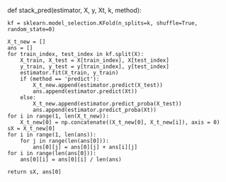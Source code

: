 def stack_pred(estimator, X, y, Xt, k, method):
    
    kf = sklearn.model_selection.KFold(n_splits=k, shuffle=True, random_state=0)
    
    X_t_new = []
    ans = []
    for train_index, test_index in kf.split(X):
        X_train, X_test = X[train_index], X[test_index]
        y_train, y_test = y[train_index], y[test_index]
        estimator.fit(X_train, y_train)
        if (method == 'predict'):
            X_t_new.append(estimator.predict(X_test))
            ans.append(estimator.predict(Xt))
        else:
            X_t_new.append(estimator.predict_proba(X_test))
            ans.append(estimator.predict_proba(Xt))
    for i in range(1, len(X_t_new)):
        X_t_new[0] = np.concatenate((X_t_new[0], X_t_new[i]), axis = 0) 
    sX = X_t_new[0]
    for i in range(1, len(ans)):
        for j in range(len(ans[0])):
            ans[0][j] = ans[0][j] + ans[i][j] 
    for i in range(len(ans[0])):
        ans[0][i] = ans[0][i] / len(ans)
     
    return sX, ans[0]
